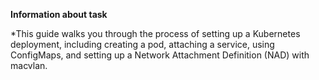 **Information about task**

*This guide walks you through the process of setting up a Kubernetes deployment, including creating a pod, attaching a service, using ConfigMaps, and setting up a Network Attachment Definition (NAD) with macvlan.
